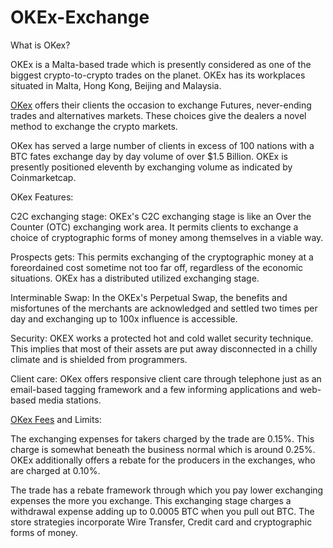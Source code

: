 # OKEx-Exchange

What is OKex? 

OKEx is a Malta-based trade which is presently considered as one of the biggest crypto-to-crypto trades on the planet. OKEx has its workplaces situated in Malta, Hong Kong, Beijing and Malaysia. 

<a href="https://coinpedia.org/exchange/okex-exchange/">OKex</A> offers their clients the occasion to exchange Futures, never-ending trades and alternatives markets. These choices give the dealers a novel method to exchange the crypto markets. 

OKex has served a large number of clients in excess of 100 nations with a BTC fates exchange day by day volume of over $1.5 Billion. OKEx is presently positioned eleventh by exchanging volume as indicated by Coinmarketcap. 

OKex Features: 

C2C exchanging stage: OKEx's C2C exchanging stage is like an Over the Counter (OTC) exchanging work area. It permits clients to exchange a choice of cryptographic forms of money among themselves in a viable way. 

Prospects gets: This permits exchanging of the cryptographic money at a foreordained cost sometime not too far off, regardless of the economic situations. OKEx has a distributed utilized exchanging stage. 

Interminable Swap: In the OKEx's Perpetual Swap, the benefits and misfortunes of the merchants are acknowledged and settled two times per day and exchanging up to 100x influence is accessible. 

Security: OKEX works a protected hot and cold wallet security technique. This implies that most of their assets are put away disconnected in a chilly climate and is shielded from programmers. 

Client care: OKex offers responsive client care through telephone just as an email-based tagging framework and a few informing applications and web-based media stations. 

<a href="https://coinpedia.org/exchange/okex-exchange/">OKex Fees</A> and Limits: 

The exchanging expenses for takers charged by the trade are 0.15%. This charge is somewhat beneath the business normal which is around 0.25%. OKEx additionally offers a rebate for the producers in the exchanges, who are charged at 0.10%. 

The trade has a rebate framework through which you pay lower exchanging expenses the more you exchange. This exchanging stage charges a withdrawal expense adding up to 0.0005 BTC when you pull out BTC. The store strategies incorporate Wire Transfer, Credit card and cryptographic forms of money.
